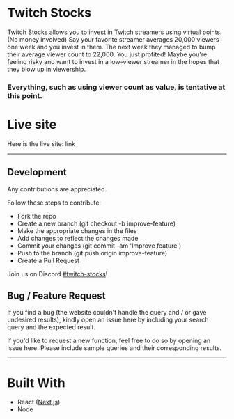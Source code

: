 # Twitch Stocks
Twitch Stocks allows you to invest in Twitch streamers using virtual points. (No money involved)
Say your favorite streamer averages 20,000 viewers one week and you invest in them.
The next week they managed to bump their average viewer count to 22,000. You just profited!
Maybe you're feeling risky and want to invest in a low-viewer streamer in the hopes that they blow up in viewership.
### Everything, such as using viewer count as value, is tentative at this point.

# Live site
Here is the live site: link

---

## Development

Any contributions are appreciated.

Follow these steps to contribute:

* Fork the repo
* Create a new branch (git checkout -b improve-feature)
* Make the appropriate changes in the files
* Add changes to reflect the changes made
* Commit your changes (git commit -am 'Improve feature')
* Push to the branch (git push origin improve-feature)
* Create a Pull Request

Join us on Discord [#twitch-stocks](https://discord.gg/TWtSNdQ "#twitch-stocks")!

## Bug / Feature Request

If you find a bug (the website couldn't handle the query and / or gave undesired results), kindly open an issue here by including your search query and the expected result.

If you'd like to request a new function, feel free to do so by opening an issue here. Please include sample queries and their corresponding results.

---

# Built With
* React ([Next.js](https://github.com/zeit/next.js "Next.js"))
* Node

